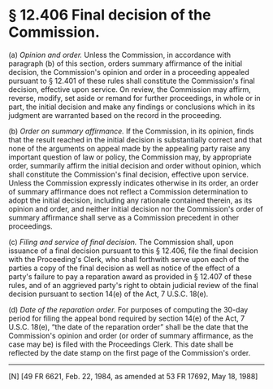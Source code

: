 # § 12.406   Final decision of the Commission.

(a) *Opinion and order.* Unless the Commission, in accordance with paragraph (b) of this section, orders summary affirmance of the initial decision, the Commission's opinion and order in a proceeding appealed pursuant to § 12.401 of these rules shall constitute the Commission's final decision, effective upon service. On review, the Commission may affirm, reverse, modify, set aside or remand for further proceedings, in whole or in part, the initial decision and make any findings or conclusions which in its judgment are warranted based on the record in the proceeding.


(b) *Order on summary affirmance.* If the Commission, in its opinion, finds that the result reached in the initial decision is substantially correct and that none of the arguments on appeal made by the appealing party raise any important question of law or policy, the Commission may, by appropriate order, summarily affirm the initial decision and order without opinion, which shall constitute the Commission's final decision, effective upon service. Unless the Commission expressly indicates otherwise in its order, an order of summary affirmance does not reflect a Commission determination to adopt the initial decision, including any rationale contained therein, as its opinion and order, and neither initial decision nor the Commission's order of summary affirmance shall serve as a Commission precedent in other proceedings.


(c) *Filing and service of final decision.* The Commission shall, upon issuance of a final decision pursuant to this § 12.406, file the final decision with the Proceeding's Clerk, who shall forthwith serve upon each of the parties a copy of the final decision as well as notice of the effect of a party's failure to pay a reparation award as provided in § 12.407 of these rules, and of an aggrieved party's right to obtain judicial review of the final decision pursuant to section 14(e) of the Act, 7 U.S.C. 18(e).


(d) *Date of the reparation order.* For purposes of computing the 30-day period for filing the appeal bond required by section 14(e) of the Act, 7 U.S.C. 18(e), “the date of the reparation order” shall be the date that the Commission's opinion and order (or order of summary affirmance, as the case may be) is filed with the Proceedings Clerk. This date shall be reflected by the date stamp on the first page of the Commission's order.



---

[N] [49 FR 6621, Feb. 22, 1984, as amended at 53 FR 17692, May 18, 1988]




